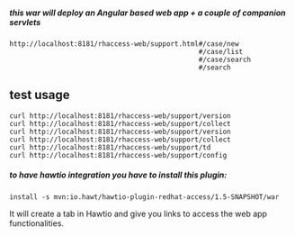 ##### this war will deploy an Angular based web app + a couple of companion servlets

    http://localhost:8181/rhaccess-web/support.html#/case/new  
                                                   #/case/list
                                                   #/case/search
                                                   #/search
                                                   
## test usage
    curl http://localhost:8181/rhaccess-web/support/version
    curl http://localhost:8181/rhaccess-web/support/collect
    curl http://localhost:8181/rhaccess-web/support/version
    curl http://localhost:8181/rhaccess-web/support/collect
    curl http://localhost:8181/rhaccess-web/support/td
    curl http://localhost:8181/rhaccess-web/support/config
    
##### to have hawtio integration you have to install this plugin:
    install -s mvn:io.hawt/hawtio-plugin-redhat-access/1.5-SNAPSHOT/war
    
It will create a tab in Hawtio and give you links to access the web app functionalities.


